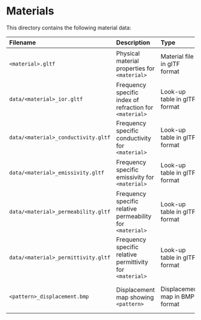 Materials
=========

This directory contains the following material data:

| Filename                            | Description                                                 | Type                           | Origin                                        | License                                                         |
|:------------------------------------|:------------------------------------------------------------|:-------------------------------|:--------------------------------------------|:----------------------------------------------------------------|
| `<material>.gltf`                   | Physical material properties for `<material>`               | Material file in glTF format   | Created within this project                  | [CC-BY-SA 4.0](https://creativecommons.org/licenses/by-sa/4.0/) |
| `data/<material>_ior.gltf`          | Frequency specific index of refraction for `<material>`     | Look-up table in glTF format   | Created within this project                  |[CC-BY-SA 4.0](https://creativecommons.org/licenses/by-sa/4.0/) |
| `data/<material>_conductivity.gltf` | Frequency specific conductivity for `<material>`            | Look-up table in glTF format   | Created within this project                  | [CC-BY-SA 4.0](https://creativecommons.org/licenses/by-sa/4.0/) |
| `data/<material>_emissivity.gltf`   | Frequency specific emissivity for `<material>`              | Look-up table in glTF format   | Created within this project                  | [CC-BY-SA 4.0](https://creativecommons.org/licenses/by-sa/4.0/) |
| `data/<material>_permeability.gltf`   | Frequency specific relative permeability for `<material>` | Look-up table in glTF format   | Created within this project                  | [CC-BY-SA 4.0](https://creativecommons.org/licenses/by-sa/4.0/) |
| `data/<material>_permittivity.gltf`   | Frequency specific relative permittivity for `<material>` | Look-up table in glTF format   | Created within this project                  | [CC-BY-SA 4.0](https://creativecommons.org/licenses/by-sa/4.0/) |
| `<pattern>_displacement.bmp`        | Displacement map showing `<pattern>`                        | Displacement map in BMP format | Exported using [Gimp 2.8](https://www.gimp.org/) | [CC-BY-SA 4.0](https://creativecommons.org/licenses/by-sa/4.0/) |
